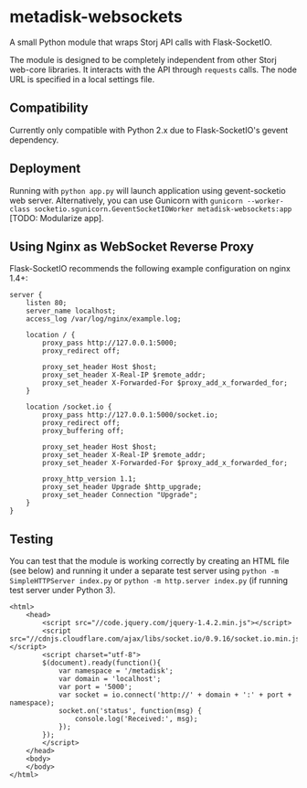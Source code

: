 metadisk-websockets
===================

A small Python module that wraps Storj API calls with Flask-SocketIO.

The module is designed to be completely independent from other Storj web-core libraries. It interacts with the API through `requests` calls. The node URL is specified in a local settings file.

## Compatibility

Currently only compatible with Python 2.x due to Flask-SocketIO's gevent dependency.

## Deployment

Running with `python app.py` will launch application using gevent-socketio web server. Alternatively, you can use Gunicorn with `gunicorn --worker-class socketio.sgunicorn.GeventSocketIOWorker metadisk-websockets:app` [TODO: Modularize app].

## Using Nginx as WebSocket Reverse Proxy
Flask-SocketIO recommends the following example configuration on nginx 1.4+:
```
server {
    listen 80;
    server_name localhost;
    access_log /var/log/nginx/example.log;

    location / {
        proxy_pass http://127.0.0.1:5000;
        proxy_redirect off;

        proxy_set_header Host $host;
        proxy_set_header X-Real-IP $remote_addr;
        proxy_set_header X-Forwarded-For $proxy_add_x_forwarded_for;
    }

    location /socket.io {
        proxy_pass http://127.0.0.1:5000/socket.io;
        proxy_redirect off;
        proxy_buffering off;

        proxy_set_header Host $host;
        proxy_set_header X-Real-IP $remote_addr;
        proxy_set_header X-Forwarded-For $proxy_add_x_forwarded_for;

        proxy_http_version 1.1;
        proxy_set_header Upgrade $http_upgrade;
        proxy_set_header Connection "Upgrade";
    }
}
```

## Testing
You can test that the module is working correctly by creating an HTML file (see below) and running it under a separate test server using `python -m SimpleHTTPServer index.py` or `python -m http.server index.py` (if running test server under Python 3).

```
<html>
    <head>
        <script src="//code.jquery.com/jquery-1.4.2.min.js"></script>
        <script src="//cdnjs.cloudflare.com/ajax/libs/socket.io/0.9.16/socket.io.min.js"></script>
        <script charset="utf-8">
        $(document).ready(function(){
            var namespace = '/metadisk';
            var domain = 'localhost';
            var port = '5000';
            var socket = io.connect('http://' + domain + ':' + port + namespace);
            socket.on('status', function(msg) {
                console.log('Received:', msg);
            });
        });
        </script>
    </head>
    <body>
    </body>
</html>
```
